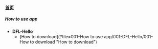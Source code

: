 
#### [首页](?file=home-首页)

##### How to use app
- **DFL-Hello**
    - [How to download](?file=001-How to use app/001-DFL-Hello/001-How to download "How to download")
